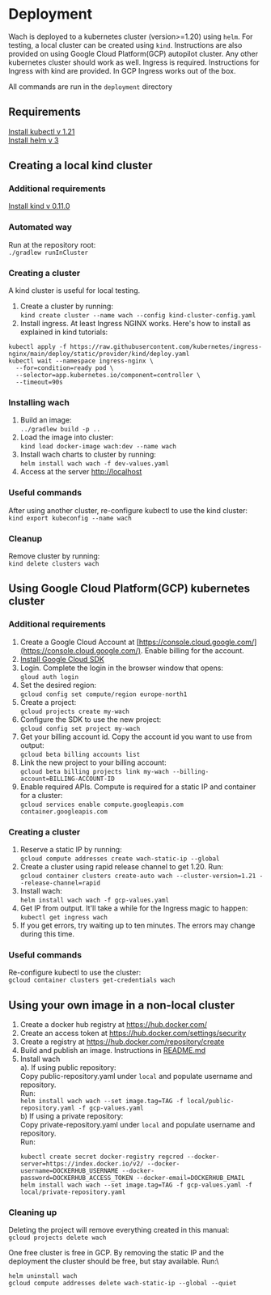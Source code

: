 # Deployment
Wach is deployed to a kubernetes cluster (version>=1.20) using `helm`. 
For testing, a local cluster can be created using `kind`. 
Instructions are also provided on using Google Cloud Platform(GCP) autopilot cluster.
Any other kubernetes cluster should work as well. Ingress is required. Instructions for 
Ingress with kind are provided. In GCP Ingress works out of the box.

All commands are run in the `deployment` directory

## Requirements
[Install kubectl v 1.21](https://kubernetes.io/docs/tasks/tools/) \
[Install helm v 3](https://helm.sh/docs/intro/install/)

## Creating a local kind cluster
### Additional requirements
[Install kind v 0.11.0](https://kind.sigs.k8s.io/docs/user/quick-start/#installation)

### Automated way
Run at the repository root:\
`./gradlew runInCluster`

### Creating a cluster
A kind cluster is useful for local testing.
1. Create a cluster by running:\
`kind create cluster --name wach --config kind-cluster-config.yaml`
1. Install ingress. At least Ingress NGINX works. Here's how to install as explained in kind tutorials:
```shell
kubectl apply -f https://raw.githubusercontent.com/kubernetes/ingress-nginx/main/deploy/static/provider/kind/deploy.yaml
kubectl wait --namespace ingress-nginx \
  --for=condition=ready pod \
  --selector=app.kubernetes.io/component=controller \
  --timeout=90s
```
   
### Installing wach
1. Build an image:\
`../gradlew build -p ..`
1. Load the image into cluster:\
`kind load docker-image wach:dev --name wach`
1. Install wach charts to cluster by running:\
`helm install wach wach -f dev-values.yaml`
1. Access at the server [http://localhost](http://localhost)
 
### Useful commands
After using another cluster, re-configure kubectl to use the kind cluster:\
`kind export kubeconfig --name wach`

### Cleanup
Remove cluster by running:\
`kind delete clusters wach`

## Using Google Cloud Platform(GCP) kubernetes cluster
### Additional requirements
1. Create a Google Cloud Account at [https://console.cloud.google.com/](https://console.cloud.google.com/).
Enable billing for the account.
1. [Install Google Cloud SDK](https://cloud.google.com/sdk/docs/install)
1. Login. Complete the login in the browser window that opens:\
`gloud auth login`
1. Set the desired region:\
`gcloud config set compute/region europe-north1`
1. Create a project:\
`gcloud projects create my-wach`
1. Configure the SDK to use the new project:\
`gcloud config set project my-wach`
1. Get your billing account id. Copy the account id you want to use from output:\
`gcloud beta billing accounts list`
1. Link the new project to your billing account:\
`gcloud beta billing projects link my-wach --billing-account=BILLING-ACCOUNT-ID`
1. Enable required APIs. Compute is required for a static IP and container for a cluster:\
`gcloud services enable compute.googleapis.com container.googleapis.com`

### Creating a cluster
1. Reserve a static IP by running:\
`gcloud compute addresses create wach-static-ip --global`
1. Create a cluster using rapid release channel to get 1.20. Run:\
`gcloud container clusters create-auto wach --cluster-version=1.21 --release-channel=rapid`
1. Install wach:\
`helm install wach wach -f gcp-values.yaml`
1. Get IP from output. It'll take a while for the Ingress magic to happen:\
`kubectl get ingress wach`
1. If you get errors, try waiting up to ten minutes. The errors may change during this time.

### Useful commands
Re-configure kubectl to use the cluster:\
`gcloud container clusters get-credentials wach`

## Using your own image in a non-local cluster
1. Create a docker hub registry at https://hub.docker.com/
1. Create an access token at https://hub.docker.com/settings/security
1. Create a registry at https://hub.docker.com/repository/create
1. Build and publish an image. Instructions in [README.md](../README.md#building)
1. Install wach\
a). If using public repository: \
   Copy public-repository.yaml under `local` and populate username and repository.\
   Run:\
   `helm install wach wach --set image.tag=TAG -f local/public-repository.yaml -f gcp-values.yaml` \
b) If using a private repository:\
    Copy private-repository.yaml under `local` and populate username and repository.\
   Run:
   ```shell
   kubectl create secret docker-registry regcred --docker-server=https://index.docker.io/v2/ --docker-username=DOCKERHUB_USERNAME --docker-password=DOCKERHUB_ACCESS_TOKEN --docker-email=DOCKERHUB_EMAIL
   helm install wach wach --set image.tag=TAG -f gcp-values.yaml -f local/private-repository.yaml
   ```

### Cleaning up
Deleting the project will remove everything created in this manual:\
`gcloud projects delete wach`

One free cluster is free in GCP. By removing the static IP and the deployment the cluster should be free, but stay available. Run:\
```
helm uninstall wach
gcloud compute addresses delete wach-static-ip --global --quiet
```